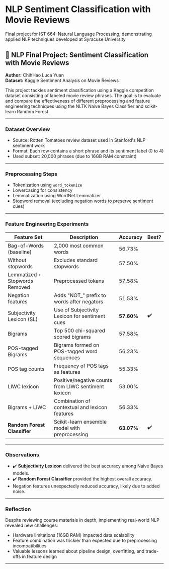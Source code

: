 # NLP Sentiment Classification with Movie Reviews
Final project for IST 664: Natural Language Processing, demonstrating applied NLP techniques developed at Syracuse University


## 🧠 NLP Final Project: Sentiment Classification with Movie Reviews
**Author:** ChihHao Luca Yuan  
**Dataset:** Kaggle Sentiment Analysis on Movie Reviews  

This project tackles sentiment classification using a Kaggle competition dataset consisting of labeled movie review phrases. The goal is to evaluate and compare the effectiveness of different preprocessing and feature engineering techniques using the NLTK Naive Bayes Classifier and scikit-learn Random Forest.

---

###  Dataset Overview
- Source: Rotten Tomatoes review dataset used in Stanford's NLP sentiment work
- Format: Each row contains a short phrase and its sentiment label (0 to 4)
- Used subset: 20,000 phrases (due to 16GB RAM constraint)

---

### Preprocessing Steps
- Tokenization using `word_tokenize`
- Lowercasing for consistency
- Lemmatization using WordNet Lemmatizer
- Stopword removal (excluding negation words to preserve sentiment cues)

---

###  Feature Engineering Experiments

| Feature Set                | Description                                             | Accuracy  | Best? |
|---------------------------|---------------------------------------------------------|-----------|--------|
| Bag-of-Words (baseline)   | 2,000 most common words                                 | 56.73%    |        |
| Without stopwords         | Excludes standard stopwords                            | 57.50%    |        |
| Lemmatized + Stopwords Removed | Preprocessed tokens                                | 57.58%    |        |
| Negation features         | Adds "NOT_" prefix to words after negators            | 51.53%    |        |
| Subjectivity Lexicon (SL) | Use of Subjectivity Lexicon for sentiment cues         | **57.60%** | ✔️     |
| Bigrams                   | Top 500 chi-squared scored bigrams                     | 57.58%    |        |
| POS-tagged Bigrams        | Bigrams formed on POS-tagged word sequences            | 56.23%    |        |
| POS tag counts            | Frequency of POS tags as features                      | 55.33%    |        |
| LIWC lexicon              | Positive/negative counts from LIWC sentiment lexicon   | 53.00%    |        |
| Bigrams + LIWC            | Combination of contextual and lexicon features         | 56.33%    |        |
| **Random Forest Classifier** | Scikit-learn ensemble model with preprocessing     | **63.07%** | ✔️     |

---

###  Observations
- ✔️ **Subjectivity Lexicon** delivered the best accuracy among Naive Bayes models.
- ✔️ **Random Forest Classifier** provided the highest overall accuracy.
- Negation features unexpectedly reduced accuracy, likely due to added noise.

---

###  Reflection
Despite reviewing course materials in depth, implementing real-world NLP revealed new challenges:
- Hardware limitations (16GB RAM) impacted data scalability
- Feature combination was trickier than expected due to preprocessing incompatibilities
- Valuable lessons learned about pipeline design, overfitting, and trade-offs in feature design

---
